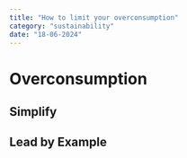 ```yaml
---
title: "How to limit your overconsumption"
category: "sustainability"
date: "18-06-2024"
---
```


# Overconsumption


## Simplify

## Lead by Example

